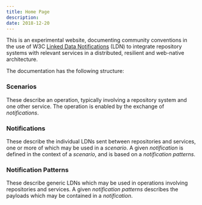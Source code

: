 ```yaml
---
title: Home Page
description:
date: 2018-12-20
---
```


This is an experimental website, documenting community conventions in the use of W3C [Linked Data Notifications](https://www.w3.org/TR/2017/REC-ldn-20170502/) (LDN) to integrate repository systems with relevant services in a distributed, resilient and web-native architecture.

The documentation has the following structure:

### Scenarios
These describe an operation, typically involving a repository system and one other service. The operation is enabled by the exchange of *notifications*.

### Notifications
These describe the individual LDNs sent between repositories and services, one or more of which may be used in a *scenario*.
A given *notification* is defined in the context of a *scenario*, and is based on a *notification patterns*.

### Notification Patterns
These describe generic LDNs which may be used in operations involving repositories and services. A given *notification patterns* describes the payloads which may be contained in a *notification*.
